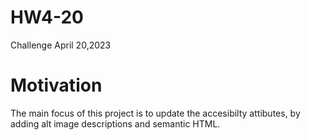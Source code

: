 # HW4-20
Challenge April 20,2023

# Motivation 
The main focus of this project is to update the accesibilty attibutes, by adding alt image descriptions and semantic HTML. 
